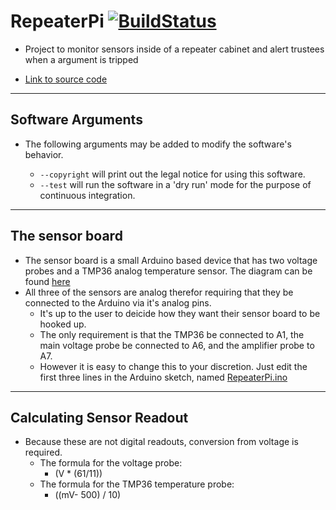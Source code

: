 # RepeaterPi [![BuildStatus](https://travis-ci.org/Ellsworth/RepeaterPi.svg?branch=master)](https://travis-ci.org/Ellsworth/RepeaterPi)
- Project to monitor sensors inside of a repeater cabinet and alert trustees
when a argument is tripped

- [Link to source code](https://github.com/Ellsworth/repeaterpi)

----------
## Software Arguments
- The following arguments may be added to modify the software's behavior.

  - `--copyright` will print out the legal notice for using this software.
  - `--test` will run the software in a 'dry run' mode for the purpose of continuous integration.
----------

## The sensor board
- The sensor board is a small Arduino based device that has two voltage probes and
a TMP36 analog temperature sensor. The diagram can be found [here](https://github.com/Ellsworth/RepeaterPi/blob/master/required_files/MainBoard.png)
- All three of the sensors are analog therefor requiring that they be connected
to the Arduino via it's analog pins.
  - It's up to the user to deicide how they want their sensor board to be hooked
  up.
  - The only requirement is that the TMP36 be connected to A1, the main voltage
  probe be connected to A6, and the amplifier probe to A7.
  - However it is easy to change this to your discretion. Just edit the first
  three lines in the Arduino sketch, named [RepeaterPi.ino](https://github.com/Ellsworth/RepeaterPi/blob/master/required_files/RepeaterPi/RepeaterPi.ino)

----------
## Calculating Sensor Readout
- Because these are not digital readouts, conversion from voltage is required.
  - The formula for the voltage probe:
    - (V * (61/11))
  - The formula for the TMP36 temperature probe:
    - ((mV- 500) / 10)
